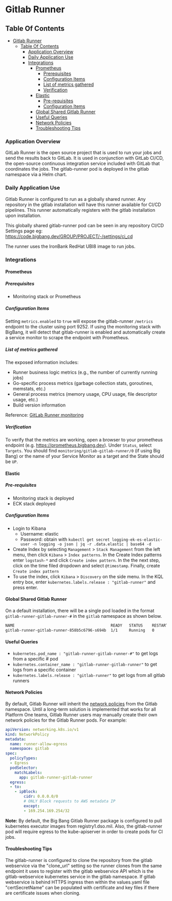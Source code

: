 # Gitlab Runner

## Table Of Contents

- [Gitlab Runner](#gitlab-runner)
  - [Table Of Contents](#table-of-contents)
    - [Application Overview](#application-overview)
    - [Daily Application Use](#daily-application-use)
    - [Integrations](#integrations)
      - [Prometheus](#prometheus)
        - [Prerequisites](#prerequisites)
        - [Configuration Items](#configuration-items)
        - [List of metrics gathered](#list-of-metrics-gathered)
        - [Verification](#verification)
      - [Elastic](#elastic)
        - [Pre-requisites](#pre-requisites)
        - [Configuration Items](#configuration-items-1)
      - [Global Shared Gitlab Runner](#global-shared-gitlab-runner)
      - [Useful Queries](#useful-queries)
      - [Network Policies](#network-policies)
      - [Troubleshooting Tips](#troubleshooting-tips)

### Application Overview

GitLab Runner is the open source project that is used to run your jobs and send the results back to GitLab. It is used in conjunction with GitLab CI/CD, the open-source continuous integration service included with GitLab that coordinates the jobs.
The gitlab-runner pod is deployed in the gitlab namespace via a Helm chart.

### Daily Application Use

Gitlab Runner is configured to run as a globally shared runner.  Any repository in the gitlab installation will have this runner available for CI/CD pipelines. This runner automatically registers with the gitlab installation upon installation.

This globally shared gitlab-runner pod can be seen in any repository CI/CD Settings page eg:
https://code.bigbang.dev/GROUP/PROJECT/-/settings/ci_cd

The runner uses the IronBank RedHat UBI8 image to run jobs.

### Integrations

#### Prometheus

##### Prerequisites

- Monitoring stack or Prometheus

##### Configuration Items

Setting `metrics.enabled` to `true` will expose the gitlab-runner `/metrics` endpoint to the cluster using port 9252.
If using the monitoring stack with BigBang, it will detect that gitlab-runner is enabled and automatically create a service monitor to scrape the endpoint with Prometheus.

##### List of metrics gathered

The exposed information includes:

- Runner business logic metrics (e.g., the number of currently running jobs)
- Go-specific process metrics (garbage collection stats, goroutines, memstats, etc.)
- General process metrics (memory usage, CPU usage, file descriptor usage, etc.)
- Build version information

Reference: [GitLab Runner monitoring](https://docs.gitlab.com/runner/monitoring/)

##### Verification

To verify that the metrics are working, open a browser to your prometheus endpoint (e.g. https://prometheus.bigbang.dev).  Under `Status`, select `Targets`.  You should find `monitoring/gitlab-gitlab-runner/0` (if using Big Bang) or the name of your Service Monitor as a target and the State should be `UP`.

#### Elastic

##### Pre-requisites

- Monitoring stack is deployed
- ECK stack deployed

##### Configuration Items

- Login to Kibana
  - Username: elastic
  - Password: obtain with `kubectl get secret logging-ek-es-elastic-user -n logging -o json | jq -r .data.elastic | base64 -d`
- Create Index by selecting `Management` > `Stack Management` from the left menu, then click `Kibana` > `Index patterns`.  In the Create Index patterns enter `logstash-*` and click `Create index pattern`.  In the the next step, click on the time filed dropdown and select `@timestamp`.  Finally, create `Create index pattern`
- To use the index, click `Kibana` > `Discovery` on the side menu.  In the KQL entry box, enter `kubernetes.labels.release : "gitlab-runner"` and press enter.

#### Global Shared Gitlab Runner

On a default installation, there will be a single pod loaded in the format `gitlab-runner-gitlab-runner-#` in the `gitlab` namespace as shown below.

```bash
NAME                                          READY   STATUS    RESTARTS   AGE
gitlab-runner-gitlab-runner-858b5c6796-s694b  1/1     Running   0          156m
```

#### Useful Queries

- `kubernetes.pod_name : "gitlab-runner-gitlab-runner-#"` to get logs from a specific # pod
- `kubernetes.container_name : "gitlab-runner-gitlab-runner"` to get logs from a specific container
- `kubernetes.labels.release : "gitlab-runner"` to get logs from all gitlab runners

#### Network Policies

By default, Gitlab Runner will inherit the [network policies](https://repo1.dso.mil/platform-one/big-bang/apps/developer-tools/gitlab/-/tree/main/chart/templates/bigbang/networkpolicies) from the Gitlab namespace. Until a long-term solution is implemented that works for all Platform One teams, Gitlab Runner users may manually create their own network policies for the Gitlab Runner pods. For example:

```yaml
apiVersion: networking.k8s.io/v1
kind: NetworkPolicy
metadata:
  name: runner-allow-egress
  namespace: gitlab
spec:
  policyTypes:
  - Egress
  podSelector:
    matchLabels:
      app: gitlab-runner-gitlab-runner
  egress:
  - to:
    - ipBlock:
        cidr: 0.0.0.0/0
        # ONLY Block requests to AWS metadata IP
        except:
        - 169.254.169.254/32
```

**Note:** By default, the Big Bang Gitlab Runner package is configured to pull kubernetes executor images from registry1.dso.mil. Also, the gitlab-runner pod will require egress to the kube-apiserver in order to create pods for CI jobs.

#### Troubleshooting Tips

The gitlab-runner is configured to clone the repository from the gitlab webservice via the "clone_url" setting so the runner clones from the same endpoint it uses to register with the gitlab webservice API which is the gitlab-webservice kubernetes service in the gitlab namespace.
If gitlab webservice is behind HTTPS ingress then within the values.yaml file "certSecretName" can be populated with certificate and key files if there are certificate issues when cloning.
